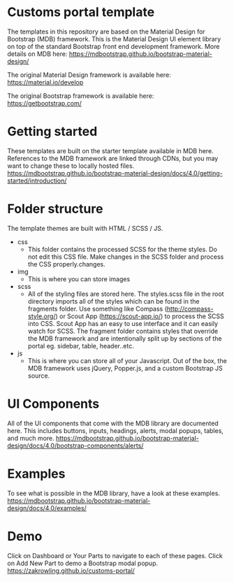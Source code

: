 # Customs portal template

The templates in this repository are based on the Material Design for Bootstrap (MDB) framework. This is the Material Design UI element library on top of the standard Bootstrap front end development framework.
More details on MDB here: https://mdbootstrap.github.io/bootstrap-material-design/

The original Material Design framework is available here:
https://material.io/develop

The original Bootstrap framework is available here:
https://getbootstrap.com/


# Getting started
These templates are built on the starter template available in MDB here. References to the MDB framework are linked through CDNs, but you may want to change these to locally hosted files.
https://mdbootstrap.github.io/bootstrap-material-design/docs/4.0/getting-started/introduction/


# Folder structure
The template themes are built with HTML / SCSS / JS.
- css
  - This folder contains the processed SCSS for the theme styles. Do not edit this CSS file. Make changes in the SCSS folder and process the CSS properly.changes.
- img
  - This is where you can store images
- scss
  - All of the styling files are stored here. The styles.scss file in the root directory imports all of the styles which can be found in the fragments folder. Use something like Compass (http://compass-style.org/) or Scout App (https://scout-app.io/) to process the SCSS into CSS. Scout App has an easy to use interface and it can easily watch for SCSS. The fragment folder contains styles that override the MDB framework and are intentionally split up by sections of the portal eg. sidebar, table, header..etc.
- js
  - This is where you can store all of your Javascript. Out of the box, the MDB framework uses jQuery, Popper.js, and a custom Bootstrap JS source.


# UI Components
All of the UI components that come with the MDB library are documented here. This includes buttons, inputs, headings, alerts, modal popups, tables, and much more.
https://mdbootstrap.github.io/bootstrap-material-design/docs/4.0/bootstrap-components/alerts/


# Examples
To see what is possible in the MDB library, have a look at these examples.
https://mdbootstrap.github.io/bootstrap-material-design/docs/4.0/examples/


# Demo
Click on Dashboard or Your Parts to navigate to each of these pages. Click on Add New Part to demo a Bootstrap modal popup.
https://zakrowling.github.io/customs-portal/

